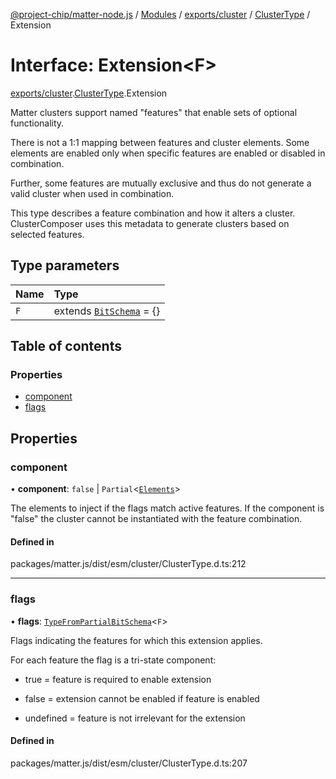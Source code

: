 [@project-chip/matter-node.js](../README.md) / [Modules](../modules.md) / [exports/cluster](../modules/exports_cluster.md) / [ClusterType](../modules/exports_cluster.ClusterType.md) / Extension

# Interface: Extension\<F\>

[exports/cluster](../modules/exports_cluster.md).[ClusterType](../modules/exports_cluster.ClusterType.md).Extension

Matter clusters support named "features" that enable sets of optional functionality.

There is not a 1:1 mapping between features and cluster elements.  Some elements are enabled only when specific
features are enabled or disabled in combination.

Further, some features are mutually exclusive and thus do not generate a valid cluster when used in combination.

This type describes a feature combination and how it alters a cluster. ClusterComposer uses this metadata to
generate clusters based on selected features.

## Type parameters

| Name | Type |
| :------ | :------ |
| `F` | extends [`BitSchema`](../modules/exports_schema.md#bitschema) = {} |

## Table of contents

### Properties

- [component](exports_cluster.ClusterType.Extension.md#component)
- [flags](exports_cluster.ClusterType.Extension.md#flags)

## Properties

### component

• **component**: ``false`` \| `Partial`\<[`Elements`](exports_cluster.ClusterType.Elements.md)\>

The elements to inject if the flags match active features.  If the component is "false" the cluster cannot be
instantiated with the feature combination.

#### Defined in

packages/matter.js/dist/esm/cluster/ClusterType.d.ts:212

___

### flags

• **flags**: [`TypeFromPartialBitSchema`](../modules/exports_schema.md#typefrompartialbitschema)\<`F`\>

Flags indicating the features for which this extension applies.

For each feature the flag is a tri-state component:

  - true = feature is required to enable extension

  - false = extension cannot be enabled if feature is enabled

  - undefined = feature is not irrelevant for the extension

#### Defined in

packages/matter.js/dist/esm/cluster/ClusterType.d.ts:207
